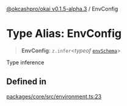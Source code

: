 [@okcashpro/okai v0.1.5-alpha.3](../index.md) / EnvConfig

# Type Alias: EnvConfig

> **EnvConfig**: `z.infer`\<*typeof* [`envSchema`](../variables/envSchema.md)\>

Type inference

## Defined in

[packages/core/src/environment.ts:23](https://github.com/monilpat/okai/blob/main/packages/core/src/environment.ts#L23)
